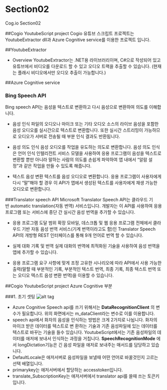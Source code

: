 # Section02
Cog.io Section02

##Cogio YoutubeScript project
Cogio 유튜브 스크립트 프로젝트는 YoutubeExtractor dll과 Azure Cognitive service를 이용한 프로젝트 입니다.

##YoutubeExtractor
 - Overview
 YoutubeExtractor는 .NET용 라이브러리이며, C#으로 작성되어 있고 유튜브에서 비디오를 다운로드 할 수 있고 오디오 트랙을 추출할 수 있습니다. (현재는 플래시 비디오에서만 오디오 추출이 가능합니다.)

##Azure Cognitive service

### Bing Speech API
 Bing speech API는 음성을 텍스트로 변환하고 다시 음성으로 변환하여 의도를 이해합니다.

 - 음성 인식
 파일의 오디오나 마이크 또는 기타 오디오 소스의 라이브 음성을 포함한 음성 오디오를 실시간으로 텍스트로 변환합니다. 또한 실시간 스트리밍이 가능하므로 오디오가 서버로 전송될 때 부분 인식 결과도 반환됩니다.

 - 음성 의도 인식
 음성 오디오를 작업을 유도하는 의도로 변환합니다. 음성 의도 인식은 언어 인식 인텔리전트 서비스 모델을 사용하여 응용 프로그램이 음성을 텍스트로 변환할 뿐만 아니라 말하는 사람의 의도를 손쉽게 파악하여 앱 내에서 “알람 설정”과 같은 작업을 만들 수 있도록 해줍니다.

 - 텍스트 음성 변환
 텍스트를 음성 오디오로 변환합니다. 응용 프로그램이 사용자에게 다시 “말”해야 할 경우 이 API가 앱에서 생성된 텍스트를 사용자에게 재생 가능한 오디오로 변환합니다.

###Translator speech API
Microsoft Translator Speech API는 클라우드 기반 automatic translation(자동 번역) 서비스입니다. 개발자는 이 API를 사용하여 응용 프로그램 또는 서비스에 종단 간 실시간 음성 번역을 추가할 수 있습니다.

- 응용 프로그램 도달 범위 확장
모바일, 데스크톱 및 웹 응용 프로그램 전체에서 클라우드 기반 자동 음성 번역 서비스(기계 번역이라고도 함)인 Translator Speech API의 개방형 REST 인터페이스를 통해 9개 언어로 번역 할 수 있습니다.

- 실제 대화 기록 및 번역
실제 대화의 번역에 최적화된 기술을 사용하여 음성 번역을 앱에 추가할 수 있습니다.

- 응용 프로그램 요구 사항에 맞게 조정
고유한 시나리오에 따라 API에서 사용 가능한 출력(말할 때 부분적인 기록, 부분적인 텍스트 번역, 최종 기록, 최종 텍스트 번역 또는 오디오 텍스트 음성 변환 번역)을 이용할 수 있습니다. 






##Cogio YoutubeScript project Azure Cognitive 부분

###1. 초기 셋팅
![alt tag](https://github.com/cog-io/Section02/blob/master/picture/initialize.PNG)

- Azure Cognitive Speech api를 쓰기 위해서는 **DataRecognitionClient** 의 변수가 필요합니다.
 위의 화면에서는 m_dataClient라는 변수로 이를 이용합니다.
- speech api에서 화자의 음성을 인식하는 방법은 크게 2가지로 나뉩니다. 화자의 마이크 받은 데이터를 텍스트로 변 환하는 기술과 기존 음성파일에 있는 데이터를 텍스트로 바꾸는 기술을 들수 있습니다. YoutubeScript에서는 기존 음성파일의 데이터를 애저에 보내서 인식하는 과정을 거칩니다. **SpeechRecognitionMode** 에서 longDictation기능은 긴 음성 파일을 애저로 보내주는 매서드를 담당하고 있습니다.
- DefaultLocale은 애저서버로 음성파일을 보낼때 어떤 언어로 바꿀것인지 고르는 선택 배열입니다.
- primarykey는 애저서버에서 할당하는 accesstoken입니다.
- translate_SubscriptionKey는 애저서버에서 translator api를 쓸때 쓰는 토큰키입니다.
